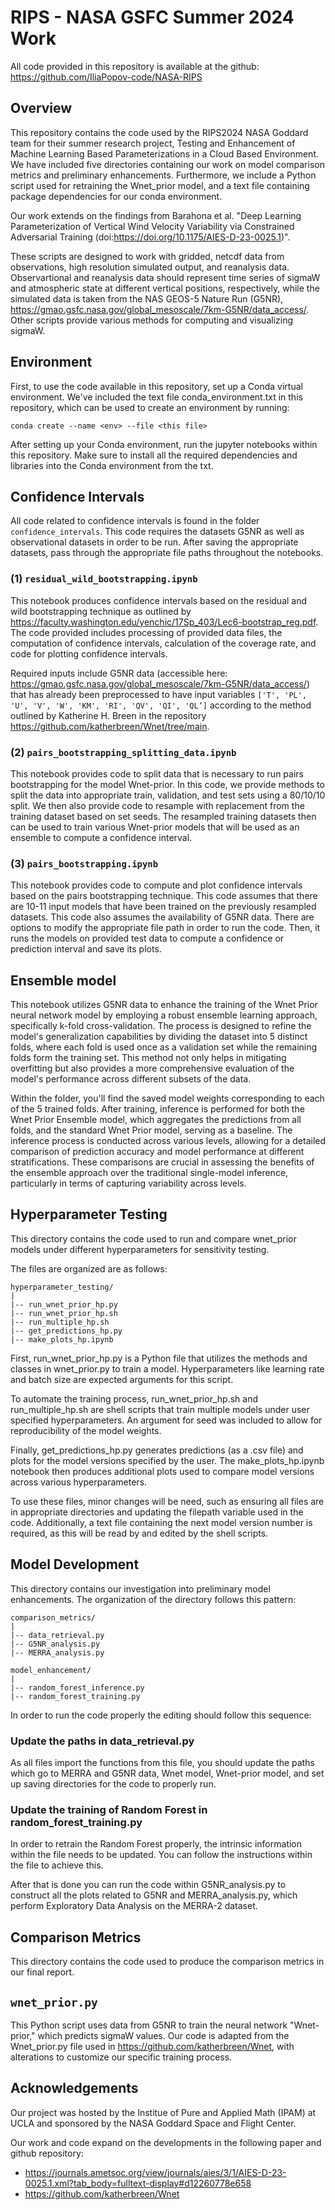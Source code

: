 # RIPS - NASA GSFC Summer 2024 Work
All code provided in this repository is available at the github: https://github.com/IliaPopov-code/NASA-RIPS

## Overview

This repository contains the code used by the RIPS2024 NASA Goddard team for their summer research project, Testing and Enhancement of Machine Learning Based Parameterizations in a Cloud Based Environment. We have included five directories containing our work on model comparison metrics and preliminary enhancements. Furthermore, we include a Python script used for retraining the Wnet_prior model, and a text file containing package dependencies for our conda environment.

Our work extends on the findings from Barahona et al. "Deep Learning Parameterization of Vertical Wind Velocity Variability via Constrained Adversarial Training (doi:https://doi.org/10.1175/AIES-D-23-0025.1)". 

These scripts are designed to work with gridded, netcdf data from observations, high resolution simulated output, and reanalysis data. Observartional and reanalysis data should represent time series of sigmaW and atmospheric state  at different vertical positions, respectively, while the simulated data is taken from the NAS GEOS-5 Nature Run (G5NR), https://gmao.gsfc.nasa.gov/global_mesoscale/7km-G5NR/data_access/. Other scripts provide various methods for computing and visualizing sigmaW.

## Environment

First, to use the code available in this repository, set up a Conda virtual environment. We've included the text file conda_environment.txt in this repository, which can be used to create an environment by running:
<br>
```
conda create --name <env> --file <this file>
```

After setting up your Conda environment, run the jupyter notebooks within this repository. Make sure to install all the required dependencies and libraries into the Conda environment from the txt.

## Confidence Intervals

All code related to confidence intervals is found in the folder `confidence_intervals`. This code requires the datasets G5NR as well as observational datasets in order to be run. After saving the appropriate datasets, pass through the appropriate file paths throughout the notebooks. 

### (1) `residual_wild_bootstrapping.ipynb`

This notebook produces confidence intervals based on the residual and wild bootstrapping technique as outlined by https://faculty.washington.edu/yenchic/17Sp_403/Lec6-bootstrap_reg.pdf. The code provided includes processing of provided data files, the computation of confidence intervals, calculation of the coverage rate, and code for plotting confidence intervals.

Required inputs include G5NR data (accessible here: https://gmao.gsfc.nasa.gov/global_mesoscale/7km-G5NR/data_access/) that has already been preprocessed to have input variables `['T', 'PL', 'U', 'V', 'W', 'KM', 'RI', 'QV', 'QI', 'QL’]` according to the method outlined by Katherine H. Breen in the repository https://github.com/katherbreen/Wnet/tree/main. 

### (2) `pairs_bootstrapping_splitting_data.ipynb`

This notebook provides code to split data that is necessary to run pairs bootstrapping for the model Wnet-prior. In this code, we provide methods to split the data into appropriate train, validation, and test sets using a 80/10/10 split. We then also provide code to resample with replacement from the training dataset based on set seeds. The resampled training datasets then can be used to train various Wnet-prior models that will be used as an ensemble to compute a confidence interval.

### (3) `pairs_bootstrapping.ipynb`

This notebook provides code to compute and plot confidence intervals based on the pairs bootstrapping technique. This code assumes that there are 10-11 input models that have been trained on the previously resampled datasets. This code also assumes the availability of G5NR data. There are options to modify the appropriate file path in order to run the code. Then, it runs the models on provided test data to compute a confidence or prediction interval and save its plots.

## Ensemble model

This notebook utilizes G5NR data to enhance the training of the Wnet Prior neural network model by employing a robust ensemble learning approach, specifically k-fold cross-validation. The process is designed to refine the model's generalization capabilities by dividing the dataset into 5 distinct folds, where each fold is used once as a validation set while the remaining folds form the training set. This method not only helps in mitigating overfitting but also provides a more comprehensive evaluation of the model's performance across different subsets of the data.

Within the folder, you'll find the saved model weights corresponding to each of the 5 trained folds. After training, inference is performed for both the Wnet Prior Ensemble model, which aggregates the predictions from all folds, and the standard Wnet Prior model, serving as a baseline. The inference process is conducted across various levels, allowing for a detailed comparison of prediction accuracy and model performance at different stratifications. These comparisons are crucial in assessing the benefits of the ensemble approach over the traditional single-model inference, particularly in terms of capturing variability across levels.

## Hyperparameter Testing

This directory contains the code used to run and compare wnet_prior models under different hyperparameters for sensitivity testing.

The files are organized are as follows:

```
hyperparameter_testing/
|
|-- run_wnet_prior_hp.py
|-- run_wnet_prior_hp.sh
|-- run_multiple_hp.sh
|-- get_predictions_hp.py
|-- make_plots_hp.ipynb
```

First, run_wnet_prior_hp.py is a Python file that utilizes the methods and classes in wnet_prior.py to train a model. Hyperparameters like learning rate and batch size are expected arguments for this script.

To automate the training process, run_wnet_prior_hp.sh and run_multiple_hp.sh are shell scripts that train multiple models under user specified hyperparameters. An argument for seed was included to allow for reproducibility of the model weights.

Finally, get_predictions_hp.py generates predictions (as a .csv file) and plots for the model versions specified by the user. The make_plots_hp.ipynb notebook then produces additional plots used to compare model versions across various hyperparameters.

To use these files, minor changes will be need, such as ensuring all files are in appropriate directories and updating the filepath variable used in the code. Additionally, a text file containing the next model version number is required, as this will be read by and edited by the shell scripts.

## Model Development

This directory contains our investigation into preliminary model enhancements. The organization of the directory follows this pattern:

```
comparison_metrics/
|
|-- data_retrieval.py
|-- G5NR_analysis.py
|-- MERRA_analysis.py

model_enhancement/
|
|-- random_forest_inference.py
|-- random_forest_training.py
```

In order to run the code properly the editing should follow this sequence:
### Update the paths in data_retrieval.py
As all files import the functions from this file, you should update the paths which go to MERRA and G5NR data, Wnet model, Wnet-prior model, and set up saving directories for the code to properly run.
### Update the training of Random Forest in random_forest_training.py
In order to retrain the Random Forest properly, the intrinsic information within the file needs to be updated. You can follow the instructions within the file to achieve this.

After that is done you can run the code within G5NR_analysis.py to construct all the plots related to G5NR and MERRA_analysis.py, which perform Exploratory Data Analysis on the MERRA-2 dataset.

## Comparison Metrics

This directory contains the code used to produce the comparison metrics in our final report.


## `wnet_prior.py`

This Python script uses data from G5NR to train the neural network "Wnet-prior," which predicts sigmaW values. Our code is adapted from the Wnet_prior.py file used in https://github.com/katherbreen/Wnet, with alterations to customize our specific training process.



## Acknowledgements

Our project was hosted by the Institue of Pure and Applied Math (IPAM) at UCLA and sponsored by the NASA Goddard Space and Flight Center.

Our work and code expand on the developments in the following paper and github repository:
- https://journals.ametsoc.org/view/journals/aies/3/1/AIES-D-23-0025.1.xml?tab_body=fulltext-display#d12260778e658
- https://github.com/katherbreen/Wnet
